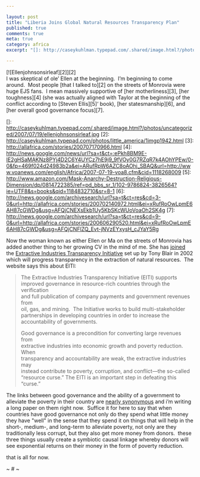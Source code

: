 ```yaml
---

layout: post
title: "Liberia Joins Global Natural Resources Transparency Plan"
published: true
comments: true
meta: true
category: africa
excerpt: "[]: http://caseykuhlman.typepad.com/.shared/image.html?/photos/uncategorized/2007/07/19/ellenjohnsonsirleaf.jpg"

---
```


[![Ellenjohnsonsirleaf][2]][2]  
I was skeptical of ole’ Ellen at the beginning.  I’m beginning to come around.  Most people [that I talked to][2] on the streets of Monrovia were huge EJS fans.  I mean massively supportive of [her motherliness][3], [her toughness][4] (she was actually aligned with Taylor at the beginning of the conflict according to [Steven Ellis][5]‘ book), [her statesmanship][6], and [her overall good governance focus][7].  

 []: http://caseykuhlman.typepad.com/.shared/image.html?/photos/uncategorized/2007/07/19/ellenjohnsonsirleaf.jpg
 [2]: http://caseykuhlman.typepad.com/photos/little_america/1imgp1942.html
 [3]: http://allafrica.com/stories/200707170966.html
 [4]: http://news.google.com/news/url?sa=t&ct=:ePkh8BM9E-IE2gHSaMAKNz8PYj4D2C6Y4UYCz7hE9j9_9fVOy0G7RZqR7k4AOhYPEw/0-0&fp=469f024d24983b2a&ei=ARufRpW6AZC8oAOhj_SBAQ&url=http://www.voanews.com/english/Africa/2007-07-19-voa8.cfm&cid=1118268009
 [5]: http://www.amazon.com/Mask-Anarchy-Destruction-Religious-Dimension/dp/0814722385/ref=pd_bbs_sr_1/102-9786824-3826564?ie=UTF8&s=books&qid=1184832710&sr=8-1
 [6]: http://news.google.com/archivesearch/url?sa=t&ct=res&cd=3-0&url=http://allafrica.com/stories/200702140972.html&ei=xRufRoOwLpmE6AH87cGWDg&usg=AFQjCNEXsEkb1Uy5KbSKcWUoVoaOh2SK4g
 [7]: http://news.google.com/archivesearch/url?sa=t&ct=res&cd=9-0&url=http://allafrica.com/stories/200606290520.html&ei=xRufRoOwLpmE6AH87cGWDg&usg=AFQjCNFlZQ_Evt-jNVzEYxysH_cJYaY5Rg

Now the woman known as either Ellen or Ma on the streets of Monrovia has added another thing to her growing CV in the mind of me. She has [joined][8] the [Extractive Industries Transparency Initiative][9] set up by Tony Blair in 2002 which will progress transparency in the extraction of natural resources.  The website says this about EITI:

 [8]: http://africa.reuters.com/wire/news/usnL18112308.html "News | Africa - Reuters.com"
 [9]: http://www.eitransparency.org/

> The Extractive Industries Transparency Initiative (EITI) supports  
> improved governance in resource-rich countries through the verification  
> and full publication of company payments and government revenues from  
> oil, gas, and mining.  The Initiative works to build multi-stakeholder  
> partnerships in developing countries in order to increase the  
> accountability of governments.
> 
> Good governance is a precondition for converting large revenues from  
> extractive industries into economic growth and poverty reduction. When  
> transparency and accountability are weak, the extractive industries may  
> instead contribute to poverty, corruption, and conflict—the so-called  
> “resource curse.” The EITI is an important step in defeating this  
> “curse.”

The links between good governance and the ability of a government to alleviate the poverty in their country are [nearly synonymous][10] and i’m writing a long paper on them right now.  Suffice it for here to say that when countries have good governance not only do they spend what little money they have "well" in the sense that they spend it on things that will help in the short-, medium-, and long-term to alleviate poverty, not only are they traditionally less corrupt, but they also get more money from donors.  these three things usually create a symbiotic causal linkage whereby donors will see exponential returns on their money in the form of poverty reduction.  

 [10]: http://www.typepad.com/t/trackback/2401758/20081356

that is all for now.

~ # ~